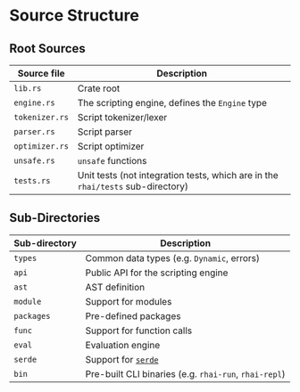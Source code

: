 Source Structure
================

Root Sources
------------

| Source file    | Description                                                                     |
| -------------- | ------------------------------------------------------------------------------- |
| `lib.rs`       | Crate root                                                                      |
| `engine.rs`    | The scripting engine, defines the `Engine` type                                 |
| `tokenizer.rs` | Script tokenizer/lexer                                                          |
| `parser.rs`    | Script parser                                                                   |
| `optimizer.rs` | Script optimizer                                                                |
| `unsafe.rs`    | `unsafe` functions                                                              |
| `tests.rs`     | Unit tests (not integration tests, which are in the `rhai/tests` sub-directory) |


Sub-Directories
---------------

| Sub-directory | Description                                           |
| ------------- | ----------------------------------------------------- |
| `types`       | Common data types (e.g. `Dynamic`, errors)            |
| `api`         | Public API for the scripting engine                   |
| `ast`         | AST definition                                        |
| `module`      | Support for modules                                   |
| `packages`    | Pre-defined packages                                  |
| `func`        | Support for function calls                            |
| `eval`        | Evaluation engine                                     |
| `serde`       | Support for [`serde`](https://crates.io/crates/serde) |
| `bin`         | Pre-built CLI binaries (e.g. `rhai-run`, `rhai-repl`) |

